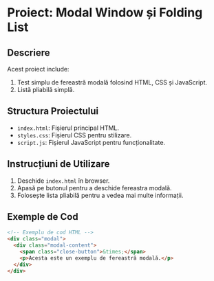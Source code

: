 # Proiect: Modal Window și Folding List

## Descriere
Acest proiect include:
1. Test simplu de fereastră modală folosind HTML, CSS și JavaScript.
2. Listă pliabilă simplă.

## Structura Proiectului
- `index.html`: Fișierul principal HTML.
- `styles.css`: Fișierul CSS pentru stilizare.
- `script.js`: Fișierul JavaScript pentru funcționalitate.

## Instrucțiuni de Utilizare
1. Deschide `index.html` în browser.
2. Apasă pe butonul pentru a deschide fereastra modală.
3. Folosește lista pliabilă pentru a vedea mai multe informații.

## Exemple de Cod
```html
<!-- Exemplu de cod HTML -->
<div class="modal">
  <div class="modal-content">
    <span class="close-button">&times;</span>
    <p>Acesta este un exemplu de fereastră modală.</p>
  </div>
</div>

